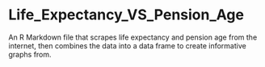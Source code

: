 # Life_Expectancy_VS_Pension_Age
An R Markdown file that scrapes life expectancy and pension age from the internet, then combines the data into a data frame to create informative graphs from. 
